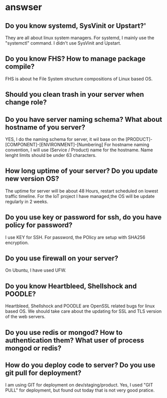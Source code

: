 # answser
## Do you know systemd, SysVinit or Upstart?'
They are all about linux system managers.
For systemd,  I mainly use the "systemctl" command.
I didn't use SysVinit and Upstart.

## Do you know FHS? How to manage package compile?
FHS is about he File System structure compositions of Linux based OS.

## Should you clean trash in your server when change role?


## Do you have server naming schema? What about hostname of you server?
YES, I do the naming schema for server, it wil base on the [PRODUCT]-[COMPONENT]-[ENVIRONMENT]-[Numbering]
For hostname naming convention, I will use (Service / Product) name for the hostname.
Name lenght limits should be under 63 characters.

## How long uptime of your server? Do you update new version OS?
The uptime for server will be about 48 Hours, restart scheduled on lowest traffic timeline.
For the IoT project I have managed,the OS will be update regularly in 2 weeks.

## Do you use key or password for ssh, do you have policy for password?
I use KEY for SSH.
For password, the POlicy are setup with SHA256 encryption.

## Do you use firewall on your server?
On Ubuntu, I have used UFW.

## Do you know Heartbleed, Shellshock and POODLE?
Heartbleed, Shellshock and POODLE are OpenSSL related bugs for linux based OS.
We should take care about the updating for SSL and TLS version of the web servers.

## Do you use redis or mongod? How to authentication them? What user of process mongod or redis?


## How do you deploy code to server? Do you use git pull for deployment?
I am using GIT for deployment on dev/staging/product.
Yes, I used "GIT PULL" for deployment, but found out today that is not very good pratice.
